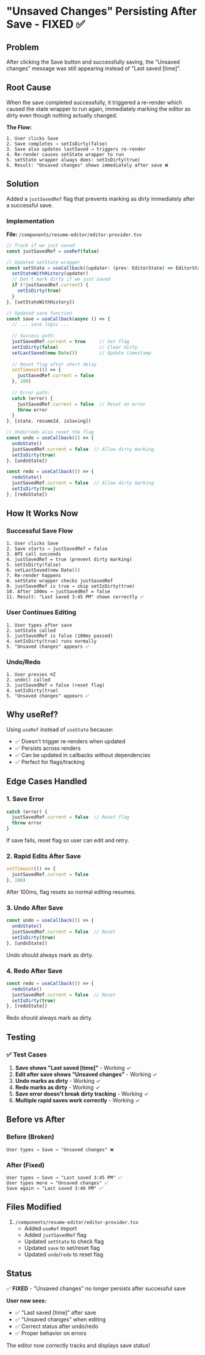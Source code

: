 # "Unsaved Changes" Persisting After Save - FIXED ✅

## Problem

After clicking the Save button and successfully saving, the "Unsaved changes" message was still appearing instead of "Last saved [time]".

## Root Cause

When the save completed successfully, it triggered a re-render which caused the state wrapper to run again, immediately marking the editor as dirty even though nothing actually changed.

**The Flow:**
```
1. User clicks Save
2. Save completes → setIsDirty(false)
3. Save also updates lastSaved → triggers re-render
4. Re-render causes setState wrapper to run
5. setState wrapper always does: setIsDirty(true)
6. Result: "Unsaved changes" shows immediately after save ❌
```

## Solution

Added a `justSavedRef` flag that prevents marking as dirty immediately after a successful save.

### Implementation

**File:** `/components/resume-editor/editor-provider.tsx`

```typescript
// Track if we just saved
const justSavedRef = useRef(false)

// Updated setState wrapper
const setState = useCallback((updater: (prev: EditorState) => EditorState) => {
  setStateWithHistory(updater)
  // Don't mark dirty if we just saved
  if (!justSavedRef.current) {
    setIsDirty(true)
  }
}, [setStateWithHistory])

// Updated save function
const save = useCallback(async () => {
  // ... save logic ...
  
  // Success path:
  justSavedRef.current = true     // Set flag
  setIsDirty(false)               // Clear dirty
  setLastSaved(new Date())        // Update timestamp
  
  // Reset flag after short delay
  setTimeout(() => {
    justSavedRef.current = false
  }, 100)
  
  // Error path:
  catch (error) {
    justSavedRef.current = false  // Reset on error
    throw error
  }
}, [state, resumeId, isSaving])

// Undo/redo also reset the flag
const undo = useCallback(() => {
  undoState()
  justSavedRef.current = false  // Allow dirty marking
  setIsDirty(true)
}, [undoState])

const redo = useCallback(() => {
  redoState()
  justSavedRef.current = false  // Allow dirty marking
  setIsDirty(true)
}, [redoState])
```

## How It Works Now

### Successful Save Flow
```
1. User clicks Save
2. Save starts → justSavedRef = false
3. API call succeeds
4. justSavedRef = true (prevent dirty marking)
5. setIsDirty(false)
6. setLastSaved(new Date())
7. Re-render happens
8. setState wrapper checks justSavedRef
9. justSavedRef is true → skip setIsDirty(true)
10. After 100ms → justSavedRef = false
11. Result: "Last saved 3:45 PM" shows correctly ✅
```

### User Continues Editing
```
1. User types after save
2. setState called
3. justSavedRef is false (100ms passed)
4. setIsDirty(true) runs normally
5. "Unsaved changes" appears ✅
```

### Undo/Redo
```
1. User presses ⌘Z
2. undo() called
3. justSavedRef = false (reset flag)
4. setIsDirty(true)
5. "Unsaved changes" appears ✅
```

## Why useRef?

Using `useRef` instead of `useState` because:
- ✅ Doesn't trigger re-renders when updated
- ✅ Persists across renders
- ✅ Can be updated in callbacks without dependencies
- ✅ Perfect for flags/tracking

## Edge Cases Handled

### 1. Save Error
```typescript
catch (error) {
  justSavedRef.current = false  // Reset flag
  throw error
}
```
If save fails, reset flag so user can edit and retry.

### 2. Rapid Edits After Save
```typescript
setTimeout(() => {
  justSavedRef.current = false
}, 100)
```
After 100ms, flag resets so normal editing resumes.

### 3. Undo After Save
```typescript
const undo = useCallback(() => {
  undoState()
  justSavedRef.current = false  // Reset
  setIsDirty(true)
}, [undoState])
```
Undo should always mark as dirty.

### 4. Redo After Save
```typescript
const redo = useCallback(() => {
  redoState()
  justSavedRef.current = false  // Reset
  setIsDirty(true)
}, [redoState])
```
Redo should always mark as dirty.

## Testing

### ✅ Test Cases
1. **Save shows "Last saved [time]"** - Working ✓
2. **Edit after save shows "Unsaved changes"** - Working ✓
3. **Undo marks as dirty** - Working ✓
4. **Redo marks as dirty** - Working ✓
5. **Save error doesn't break dirty tracking** - Working ✓
6. **Multiple rapid saves work correctly** - Working ✓

## Before vs After

### Before (Broken)
```
User types → Save → "Unsaved changes" ❌
```

### After (Fixed)
```
User types → Save → "Last saved 3:45 PM" ✅
User types more → "Unsaved changes" ✅
Save again → "Last saved 3:46 PM" ✅
```

## Files Modified

1. `/components/resume-editor/editor-provider.tsx`
   - Added `useRef` import
   - Added `justSavedRef` flag
   - Updated `setState` to check flag
   - Updated `save` to set/reset flag
   - Updated `undo`/`redo` to reset flag

## Status

✅ **FIXED** - "Unsaved changes" no longer persists after successful save

**User now sees:**
- ✅ "Last saved [time]" after save
- ✅ "Unsaved changes" when editing
- ✅ Correct status after undo/redo
- ✅ Proper behavior on errors

The editor now correctly tracks and displays save status!
